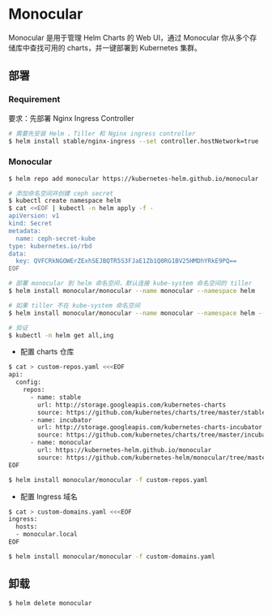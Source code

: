 # Monocular

Monocular 是用于管理 Helm Charts 的 Web UI，通过 Monocular 你从多个存储库中查找可用的 charts，并一键部署到 Kubernetes 集群。

## 部署

### Requirement

要求：先部署 Nginx Ingress Controller

```bash
# 需要先安装 Helm 、Tiller 和 Nginx ingress controller
$ helm install stable/nginx-ingress --set controller.hostNetwork=true
```

### Monocular

```bash
$ helm repo add monocular https://kubernetes-helm.github.io/monocular

# 添加命名空间并创建 ceph secret
$ kubectl create namespace helm
$ cat <<EOF | kubectl -n helm apply -f -
apiVersion: v1
kind: Secret
metadata:
  name: ceph-secret-kube
type: kubernetes.io/rbd
data:
  key: QVFCRkNGOWErZExhSEJBQTR5S3FJaE1Zb1Q0RG1BV25HMDhYRkE9PQ==
EOF

# 部署 monocular 到 helm 命名空间，默认连接 kube-system 命名空间的 tiller
$ helm install monocular/monocular --name monocular --namespace helm

# 如果 tiller 不在 kube-system 命名空间
$ helm install monocular/monocular --name monocular --namespace helm --set api.config.tillerNamespace=YOUR_NAMESPACE

# 验证
$ kubectl -n helm get all,ing
```

* 配置 charts 仓库

```bash
$ cat > custom-repos.yaml <<<EOF
api:
  config:
    repos:
      - name: stable
        url: http://storage.googleapis.com/kubernetes-charts
        source: https://github.com/kubernetes/charts/tree/master/stable
      - name: incubator
        url: http://storage.googleapis.com/kubernetes-charts-incubator
        source: https://github.com/kubernetes/charts/tree/master/incubator
      - name: monocular
        url: https://kubernetes-helm.github.io/monocular
        source: https://github.com/kubernetes-helm/monocular/tree/master/charts
EOF

$ helm install monocular/monocular -f custom-repos.yaml
```

* 配置 Ingress 域名

```bash
$ cat > custom-domains.yaml <<<EOF
ingress:
  hosts:
  - monocular.local
EOF

$ helm install monocular/monocular -f custom-domains.yaml
```

## 卸载

```bash
$ helm delete monocular
```
